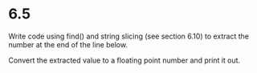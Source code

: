 # 6.5 

Write code using find() and string slicing (see section 6.10) to extract the number at the end of the line below. 

Convert the extracted value to a floating point number and print it out.
